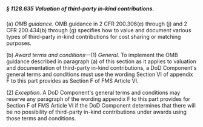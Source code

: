 ##### § 1128.635 Valuation of third-party in-kind contributions. #####

(a) *OMB guidance.* OMB guidance in 2 CFR 200.306(e) through (j) and 2 CFR 200.434(b) through (g) specifies how to value and document various types of third-party in-kind contributions for cost sharing or matching purposes.

(b) *Award terms and conditions*—(1) *General.* To implement the OMB guidance described in paragraph (a) of this section as it applies to valuation and documentation of third-party in-kind contributions, a DoD Component's general terms and conditions must use the wording Section VI of appendix F to this part provides as Section F of FMS Article VI.

(2) *Exception.* A DoD Component's general terms and conditions may reserve any paragraph of the wording appendix F to this part provides for Section F of FMS Article VI if the DoD Component determines that there will be no possibility of third-party in-kind contributions under awards using those terms and conditions.